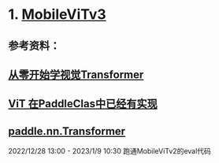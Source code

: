 # 1. [MobileViTv3](https://github.com/micronDLA/MobileViTv3)
## 参考资料：
## [从零开始学视觉Transformer](https://aistudio.baidu.com/aistudio/education/group/info/25102)
## [ViT 在PaddleClas中已经有实现](https://github.com/PaddlePaddle/PaddleClas/blob/release/2.5/ppcls/arch/backbone/model_zoo/vision_transformer.py)
## [paddle.nn.Transformer](https://github.com/PaddlePaddle/Paddle/blob/release/2.4/python/paddle/nn/layer/transformer.py#L1126)

2022/12/28 13:00 - 2023/1/9 10:30  跑通MobileViTv2的eval代码
